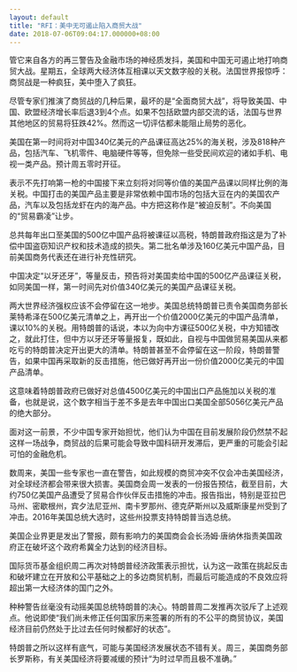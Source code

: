 ```yaml
---
layout: default
title: "RFI：美中无可遏止陷入商贸大战"
date: 2018-07-06T09:04:17.000000+08:00
---
```


管它来自各方的再三警告及金融市场的神经质发抖，美国和中国无可遏止地打响商贸大战。星期五，全球两大经济体互相课以天文数字般的关税。法国世界报惊呼：商贸战是一种疯狂，美中堕入了疯狂。

尽管专家们推演了商贸战的几种后果，最坏的是“全面商贸大战”，将导致美国、中国、欧盟经济增长率后退3到4个点。如果不包括欧盟内部交流的话，法国与世界其他地区的贸易将狂跌42%。然而这一切评估都未能阻止局势的恶化。

美国在第一时间将对中国340亿美元的产品课征高达25%的海关税，涉及818种产品，包括汽车、飞机零件、电脑硬件等等，但免除一些受民间欢迎的诸如手机、电视一类产品。预计周五零时开征。

表示不先打响第一枪的中国接下来立刻将对同等价值的美国产品课以同样比例的海关税。中国打击的美国产品主要是非常依赖中国市场的包括大豆在内的美国农产品，汽车以及包括龙虾在内的海产品。中方把这称作是“被迫反制”。不向美国的“贸易霸凌”让步。

总共每年出口至美国的500亿中国产品将被课征以高税，特朗普政府指这是为了补偿中国盗窃知识产权和技术造成的损失。第二批名单涉及160亿美元中国产品，目前美国商务代表还在进行补充性研究。

中国决定“以牙还牙”，等量反击，预告将对美国卖给中国的500亿产品课征关税，如同美国一样，第一时间先对价值340亿美元的美国产品课征关税。

两大世界经济强权应该不会停留在这一地步。美国总统特朗普已责令美国商务部长莱特希泽在500亿美元清单之上，再开出一个价值2000亿美元的中国产品清单，课以10%的关税。用特朗普的话说，本以为向中方课征500亿关税，中方知错改之，就此打住，但中方以牙还牙等量报复，既如此，自视与中国做贸易美国从来都吃亏的特朗普决定开出更大的清单。特朗普甚至不会停留在这一阶段，特朗普警告，如果中国再采取新的反击措施，他已做好再开出一份价值2000亿美元的中国产品清单。

这意味着特朗普政府已做好对总值4500亿美元的中国出口产品施加以关税的准备，也就是说，这个数字相当于差不多是去年中国出口美国全部5056亿美元产品的绝大部分。

面对这一前景，不少中国专家开始担忧，他们认为中国在目前发展阶段仍然禁不起这样一场战争，商贸战的后果可能会导致中国科研开发滞后，更严重的可能会引起可怕的金融危机。

数周来，美国一些专家也一直在警告，如此规模的商贸冲突不仅会冲击美国经济，对全球经济都会带来很大损害。美国商会周一发表的一份报告预估，截至目前，大约750亿美国产品遭受了贸易合作伙伴反击措施的冲击。报告指出，特别是亚拉巴马州、密歇根州，宾夕法尼亚州、南卡罗那州、德克萨斯州以及威斯康星州受到了冲击。2016年美国总统大选时，这些州投票支持特朗普当选总统。

美国企业界更是发出了警报，颇有影响力的美国商会会长汤姆·唐纳休指责美国政府正在破坏这个政府希冀全力达到的经济目标。

国际货币基金组织周二再次对特朗普经济政策表示担忧，认为这一政策在挑起反击和破坏建立在开放和公平基础之上的多边商贸机制，而最后可能造成的不良效应将超出第一大经济体的国门之外。

种种警告丝毫没有动摇美国总统特朗普的决心。特朗普周二发推再次驳斥了上述观点。他说即使“我们尚未修正任何国家历来签署的所有的不公平的商贸协议，美国经济目前仍然处于比过去任何时候都好的状态”。

特朗普之所以这样有底气，可能与美国经济发展状态不错有关。周三，美国商务部长罗斯称，有关美国经济将要减缓的预计“为时过早而且极不准确。”

